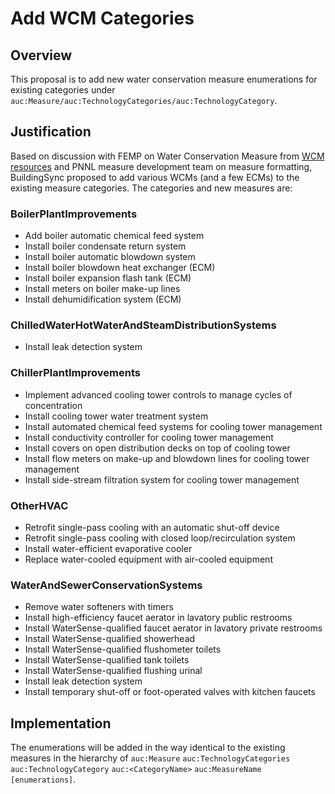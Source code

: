 # Add WCM Categories

## Overview

This proposal is to add new water conservation measure enumerations for existing categories under `auc:Measure/auc:TechnologyCategories/auc:TechnologyCategory`.

## Justification

Based on discussion with FEMP on Water Conservation Measure from [WCM resources](https://www.energy.gov/femp/water-efficient-technology-opportunities) and PNNL measure development team on measure formatting, BuildingSync proposed to add various WCMs (and a few ECMs) to the existing measure categories. The categories and new measures are:

### BoilerPlantImprovements

- Add boiler automatic chemical feed system
- Install boiler condensate return system
- Install boiler automatic blowdown system
- Install boiler blowdown heat exchanger (ECM)
- Install boiler expansion flash tank (ECM)
- Install meters on boiler make-up lines
- Install dehumidification system (ECM)

### ChilledWaterHotWaterAndSteamDistributionSystems

- Install leak detection system

### ChillerPlantImprovements

- Implement advanced cooling tower controls to manage cycles of concentration
- Install cooling tower water treatment system
- Install automated chemical feed systems for cooling tower management
- Install conductivity controller for cooling tower management
- Install covers on open distribution decks on top of cooling tower
- Install flow meters on make-up and blowdown lines for cooling tower management
- Install side-stream filtration system for cooling tower management

### OtherHVAC

- Retrofit single-pass cooling with an automatic shut-off device
- Retrofit single-pass cooling with closed loop/recirculation system
- Install water-efficient evaporative cooler
- Replace water-cooled equipment with air-cooled equipment

### WaterAndSewerConservationSystems

- Remove water softeners with timers
- Install high-efficiency faucet aerator in lavatory public restrooms
- Install WaterSense-qualified faucet aerator in lavatory private restrooms
- Install WaterSense-qualified showerhead
- Install WaterSense-qualified flushometer toilets
- Install WaterSense-qualified tank toilets
- Install WaterSense-qualified flushing urinal
- Install leak detection system
- Install temporary shut-off or foot-operated valves with kitchen faucets

## Implementation

The enumerations will be added in the way identical to the existing measures in the hierarchy of
`auc:Measure`
`auc:TechnologyCategories`
`auc:TechnologyCategory`
`auc:<CategoryName>`
`auc:MeasureName`
`[enumerations]`.
